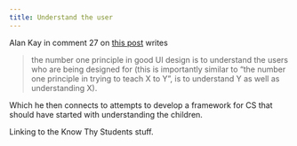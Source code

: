 ```yaml
---
title: Understand the user
---
```


Alan Kay in comment 27 on [this post](https://computinged.wordpress.com/2019/01/21/standards-are-limiting-and-long-lasting-alan-kay-was-right/) writes

> the number one principle in good UI design is to understand the users who are being designed for (this is importantly similar to “the number one principle in trying to teach X to Y”, is to understand Y as well as understanding X).

Which he then connects to attempts to develop a framework for CS that should have started with understanding the children.

Linking to the Know Thy Students stuff.


